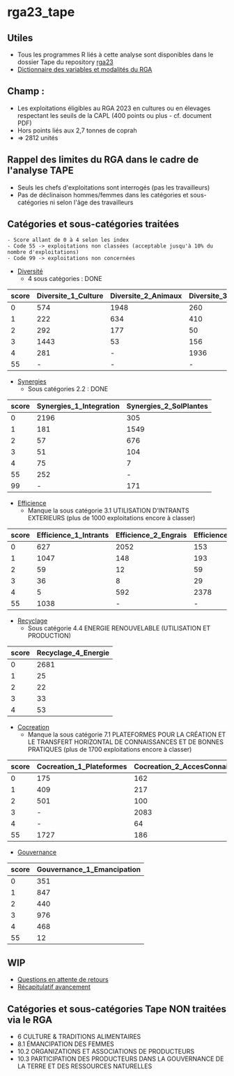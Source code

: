# rga23_tape

## Utiles
- Tous les programmes R liés à cette analyse sont disponibles dans le dossier Tape du repository [rga23](https://github.com/nathalieDubreu/rga23) 
- [Dictionnaire des variables et modalités du RGA](https://docs.google.com/spreadsheets/d/16DxQiRkNIRXOBTypMM7NZsaku60rkBLX/edit?usp=sharing&ouid=111896801001167457308&rtpof=true&sd=true)

## **Champ** : 
- Les exploitations éligibles au RGA 2023 en cultures ou en élevages respectant les seuils de la CAPL (400 points ou plus - cf. document PDF)
- Hors points liés aux 2,7 tonnes de coprah
- => 2812 unités

## Rappel des limites du RGA dans le cadre de l'analyse TAPE
- Seuls les chefs d'exploitations sont interrogés (pas les travailleurs) 
- Pas de déclinaison hommes/femmes dans les catégories et sous-catégories ni selon l'âge des travailleurs

## Catégories et sous-catégories traitées
    - Score allant de 0 à 4 selon les index
    - Code 55 -> exploitations non classées (acceptable jusqu'à 10% du nombre d'exploitations)
    - Code 99 -> exploitations non concernées

- [Diversité](1-Diversity.md)
    - 4 sous catégories : DONE
  
| score | Diversite_1_Culture | Diversite_2_Animaux | Diversite_3_Arbres | Diversite_4_Activite |
|-------|----------------------|----------------------|---------------------|----------------------|
| 0     | 574                  | 1948                 | 260                 | 674                  |
| 1     | 222                  | 634                  | 410                 | 580                  |
| 2     | 292                  | 177                  | 50                  | 957                  |
| 3     | 1443                 | 53                   | 156                 | 329                  |
| 4     | 281                  | -                    | 1936                | 236                  |
| 55    | -                    | -                    | -                   | 36                   |

- [Synergies](2-Synergies.md)
    - Sous catégories 2.2 : DONE
      
| score | Synergies_1_Integration | Synergies_2_SolPlantes |
|-------|--------------------------|------------------------|
| 0     | 2196                     | 305                    |
| 1     | 181                      | 1549                   |
| 2     | 57                       | 676                    |
| 3     | 51                       | 104                    |
| 4     | 75                       | 7                      |
| 55    | 252                      | -                      |
| 99    | -                        | 171                    |

- [Efficience](3-Efficience.md)
    - Manque la sous catégorie 3.1 UTILISATION D’INTRANTS EXTERIEURS (plus de 1000 exploitations encore à classer)
 
| score | Efficience_1_Intrants | Efficience_2_Engrais | Efficience_3_Pesticides | Efficience_4_ProductiviteBesoins |
|-------|------------------------|-----------------------|--------------------------|----------------------------------|
| 0     | 627                    | 2052                  | 153                      | 775                              |
| 1     | 1047                   | 148                   | 193                      | 55                               |
| 2     | 59                     | 12                    | 59                       | 574                              |
| 3     | 36                     | 8                     | 29                       | 921                              |
| 4     | 5                      | 592                   | 2378                     | 487                              |
| 55    | 1038                   | -                     | -                        | -                                |

- [Recyclage](4-Recyclage.md)
    - Sous catégorie 4.4 ENERGIE RENOUVELABLE (UTILISATION ET PRODUCTION)

| score | Recyclage_4_Energie    |
|-------|-----|
| 0     | 2681|
| 1     |   25|
| 2     |   22|
| 3     |   33|
| 4     |   53|

- [Cocreation](7-Cocreation.md)
    - Manque la sous catégorie 7.1 PLATEFORMES POUR LA CRÉATION ET LE TRANSFERT HORIZONTAL DE CONNAISSANCES ET DE BONNES PRATIQUES (plus de 1700 exploitations encore à classer)

| score | Cocreation_1_Plateformes | Cocreation_2_AccesConnaissances | Cocreation_3_Participation |
|-------|---------------------------|----------------------------------|-----------------------------|
| 0     | 175                       | 162                              | 1927                        |
| 1     | 409                       | 217                              | 306                         |
| 2     | 501                       | 100                              | 257                         |
| 3     | -                         | 2083                             | 165                         |
| 4     | -                         | 64                               | 127                         |
| 55    | 1727                      | 186                              | 30                          |

- [Gouvernance](10-Gouvernance.md)

| score | Gouvernance_1_Emancipation |
|-------|----------------------------|
| 0     | 351                        |
| 1     | 847                        |
| 2     | 440                        |
| 3     | 976                        |
| 4     | 468                        |
| 55    | 12                         |


## WIP
- [Questions en attente de retours](QuestionsPourLaDag.md)
- [Récapitulatif avancement](Recapitulatif.md)

## Catégories et sous-catégories Tape NON traitées via le RGA

- 6 CULTURE & TRADITIONS ALIMENTAIRES
- 8.1 ÉMANCIPATION DES FEMMES
- 10.2 ORGANIZATIONS ET ASSOCIATIONS DE PRODUCTEURS
- 10.3 PARTICIPATION DES PRODUCTEURS DANS LA GOUVERNANCE DE LA TERRE ET DES RESSOURCES NATURELLES

